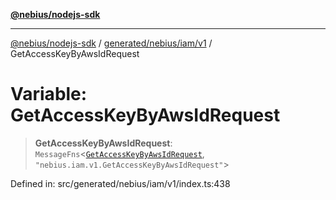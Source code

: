 [**@nebius/nodejs-sdk**](../../../../../README.md)

***

[@nebius/nodejs-sdk](../../../../../README.md) / [generated/nebius/iam/v1](../README.md) / GetAccessKeyByAwsIdRequest

# Variable: GetAccessKeyByAwsIdRequest

> **GetAccessKeyByAwsIdRequest**: `MessageFns`\<[`GetAccessKeyByAwsIdRequest`](../interfaces/GetAccessKeyByAwsIdRequest.md), `"nebius.iam.v1.GetAccessKeyByAwsIdRequest"`\>

Defined in: src/generated/nebius/iam/v1/index.ts:438
